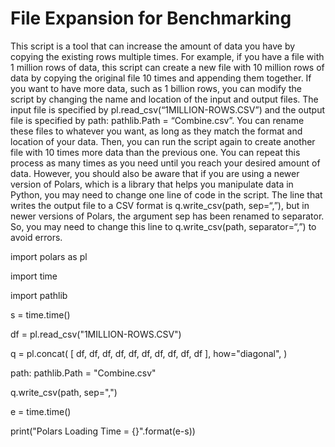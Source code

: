 # File Expansion for Benchmarking

This script is a tool that can increase the amount of data you have by copying the existing rows multiple times. For example, if you have a file with 1 million rows of data, this script can create a new file with 10 million rows of data by copying the original file 10 times and appending them together. If you want to have more data, such as 1 billion rows, you can modify the script by changing the name and location of the input and output files. The input file is specified by pl.read_csv(“1MILLION-ROWS.CSV”) and the output file is specified by path: pathlib.Path = “Combine.csv”. You can rename these files to whatever you want, as long as they match the format and location of your data. Then, you can run the script again to create another file with 10 times more data than the previous one. You can repeat this process as many times as you need until you reach your desired amount of data. However, you should also be aware that if you are using a newer version of Polars, which is a library that helps you manipulate data in Python, you may need to change one line of code in the script. The line that writes the output file to a CSV format is q.write_csv(path, sep=“,”), but in newer versions of Polars, the argument sep has been renamed to separator. So, you may need to change this line to q.write_csv(path, separator=“,”) to avoid errors.

import polars as pl

import time

import pathlib

s = time.time()


df = pl.read_csv("1MILLION-ROWS.CSV")

q = pl.concat(
    [
        df,
        df,
        df,
        df,
        df,
        df,
        df,
        df,
        df,
        df
    ],
    how="diagonal",
)

path: pathlib.Path = "Combine.csv"

q.write_csv(path, sep=",")

e = time.time()

print("Polars Loading Time = {}".format(e-s))
